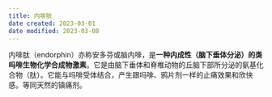 ```yaml
---
title: 内啡肽
date created: 2023-03-01
date modified: 2023-03-08
---
```


内啡肽（endorphin）亦称安多芬或脑内啡，是**一种内成性（脑下垂体分泌）的类吗啡生物化学合成物激素**。它是由脑下垂体和脊椎动物的丘脑下部所分泌的氨基化合物（肽）。它能与吗啡受体结合，产生跟吗啡、鸦片剂一样的止痛效果和欣快感。等同天然的镇痛剂。
